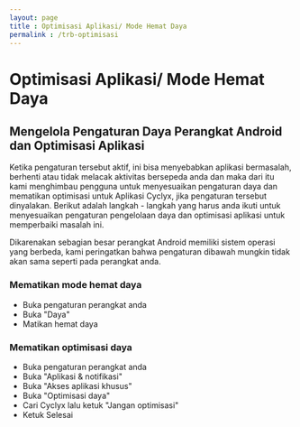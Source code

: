 ```yaml
---
layout: page
title : Optimisasi Aplikasi/ Mode Hemat Daya
permalink : /trb-optimisasi
---
```

# Optimisasi Aplikasi/ Mode Hemat Daya

## Mengelola Pengaturan Daya Perangkat Android dan Optimisasi Aplikasi
Ketika pengaturan tersebut aktif, ini bisa menyebabkan aplikasi bermasalah, berhenti atau tidak melacak aktivitas bersepeda anda dan maka dari itu kami menghimbau pengguna untuk menyesuaikan pengaturan daya dan mematikan optimisasi untuk Aplikasi Cyclyx, jika pengaturan tersebut dinyalakan. Berikut adalah langkah - langkah yang harus anda ikuti untuk menyesuaikan pengaturan pengelolaan daya dan optimisasi aplikasi untuk memperbaiki masalah ini.

Dikarenakan sebagian besar perangkat Android memiliki sistem operasi yang berbeda, kami peringatkan bahwa pengaturan dibawah mungkin tidak akan sama seperti pada perangkat anda.

### Mematikan mode hemat daya
* Buka pengaturan perangkat anda
* Buka "Daya"
* Matikan hemat daya

### Mematikan optimisasi daya
* Buka pengaturan perangkat anda
* Buka "Aplikasi & notifikasi"
* Buka "Akses aplikasi khusus"
* Buka "Optimisasi daya"
* Cari Cyclyx lalu ketuk "Jangan optimisasi"
* Ketuk Selesai 